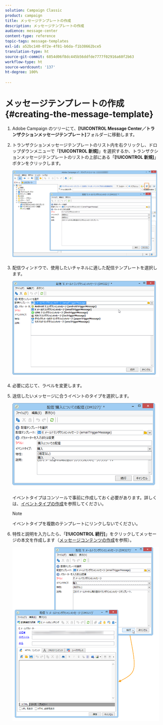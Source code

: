 ```yaml
---
solution: Campaign Classic
product: campaign
title: メッセージテンプレートの作成
description: メッセージテンプレートの作成
audience: message-center
content-type: reference
topic-tags: message-templates
exl-id: a52bc140-072e-4f81-b6da-f1b38662bce5
translation-type: ht
source-git-commit: 6854d06f8dc445b56ddfde7777f02916a60f2b63
workflow-type: ht
source-wordcount: '137'
ht-degree: 100%

---
```


# メッセージテンプレートの作成{#creating-the-message-template}

1. Adobe Campaign のツリーにて、**[!UICONTROL Message Center／トランザクションメッセージテンプレート]**&#x200B;フォルダーに移動します。
1. トランザクションメッセージテンプレートのリスト内を右クリックし、ドロップダウンメニューで「**[!UICONTROL 新規]**」を選択するか、トランザクションメッセージテンプレートのリストの上部にある「**[!UICONTROL 新規]**」ボタンをクリックします。

   ![](assets/messagecenter_create_model_001.png)

1. 配信ウィンドウで、使用したいチャネルに適した配信テンプレートを選択します。

   ![](assets/messagecenter_create_model_002.png)

1. 必要に応じて、ラベルを変更します。
1. 送信したいメッセージに合うイベントのタイプを選択します。

   ![](assets/messagecenter_create_model_003.png)

   イベントタイプはコンソールで事前に作成しておく必要があります。詳しくは、[イベントタイプの作成](../../message-center/using/creating-event-types.md)を参照してください。

   >[!NOTE]
   >
   >イベントタイプを複数のテンプレートにリンクしないでください。

1. 特性と説明を入力したら、「**[!UICONTROL 続行]**」をクリックしてメッセージの本文を作成します（[メッセージコンテンツの作成](../../message-center/using/creating-message-content.md)を参照）。

   ![](assets/messagecenter_create_model_004.png)
